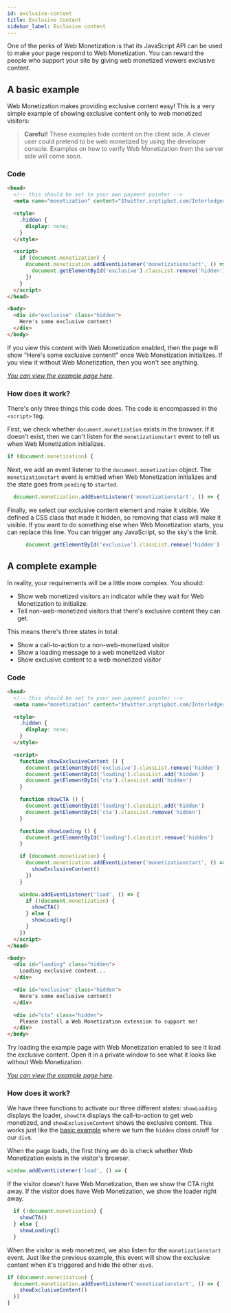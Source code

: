 ```yaml
---
id: exclusive-content
title: Exclusive Content
sidebar_label: Exclusive content
---
```


One of the perks of Web Monetization is that its JavaScript API can be used to
make your page respond to Web Monetization. You can reward the people who
support your site by giving web monetized viewers exclusive content.


## A basic example

Web Monetization makes providing exclusive content easy! This is a very simple example of
showing exclusive content only to web monetized visitors:

> **Careful!** These examples hide content on the client side. A clever user
> could pretend to be web monetized by using the developer console. Examples on
> how to verify Web Monetization from the server side will come soon.

### Code

```html
<head>
  <!-- this should be set to your own payment pointer -->
  <meta name="monetization" content="$twitter.xrptipbot.com/Interledger">

  <style>
    .hidden {
      display: none;
    }
  </style>

  <script>
    if (document.monetization) {
      document.monetization.addEventListener('monetizationstart', () => {
        document.getElementById('exclusive').classList.remove('hidden')
      })
    }
  </script>
</head>

<body>
  <div id="exclusive" class="hidden">
    Here's some exclusive content!
  </div>
</body>
```

If you view this content with Web Monetization enabled, then the page will show
"Here's some exclusive content!" once Web Monetization initializes. If you view
it without Web Monetization, then you won't see anything.

[_You can view the example page here_](/examples/show_simple.html).

### How does it work?

There's only three things this code does. The code is encompassed in the `<script>`
tag.

First, we check whether `document.monetization` exists in the browser. If it
doesn't exist, then we can't listen for the `monetizationstart` event to tell
us when Web Monetization initializes.

```js
if (document.monetization) {
```

Next, we add an event listener to the `document.monetization` object. The
`monetizationstart` event is emitted when Web Monetization initializes and
the state goes from `pending` to `started`.

```js
  document.monetization.addEventListener('monetizationstart', () => {
```

Finally, we select our exclusive content element and make it visible. We defined
a CSS class that made it hidden, so removing that class will make it visible.
If you want to do something else when Web Monetization starts, you can replace
this line. You can trigger any JavaScript, so the sky's the limit.

```js
      document.getElementById('exclusive').classList.remove('hidden')
```

## A complete example

In reality, your requirements will be a little more complex. You should:

* Show web monetized visitors an indicator while they wait for Web Monetization to initialize.
* Tell non-web-monetized visitors that there's exclusive content they can get.

This means there's three states in total:

* Show a call-to-action to a non-web-monetized visitor
* Show a loading message to a web monetized visitor
* Show exclusive content to a web monetized visitor

### Code

```html
<head>
  <!-- this should be set to your own payment pointer -->
  <meta name="monetization" content="$twitter.xrptipbot.com/Interledger">

  <style>
    .hidden {
      display: none;
    }
  </style>

  <script>
    function showExclusiveContent () {
      document.getElementById('exclusive').classList.remove('hidden')
      document.getElementById('loading').classList.add('hidden')
      document.getElementById('cta').classList.add('hidden')
    }

    function showCTA () {
      document.getElementById('loading').classList.add('hidden')
      document.getElementById('cta').classList.remove('hidden')
    }

    function showLoading () {
      document.getElementById('loading').classList.remove('hidden')
    }

    if (document.monetization) {
      document.monetization.addEventListener('monetizationstart', () => {
        showExclusiveContent()
      })
    }

    window.addEventListener('load', () => {
      if (!document.monetization) {
        showCTA()
      } else {
        showLoading()
      }
    })
  </script>
</head>

<body>
  <div id="loading" class="hidden">
    Loading exclusive content...
  </div>

  <div id="exclusive" class="hidden">
    Here's some exclusive content!
  </div>

  <div id="cta" class="hidden">
    Please install a Web Monetization extension to support me!
  </div>
</body>
```

Try loading the example page with Web Monetization enabled to see it load the
exclusive content. Open it in a private window to see what it looks like
without Web Monetization.

[_You can view the example page here_](/examples/show.html).

### How does it work?

We have three functions to activate our three different states: `showLoading`
displays the loader, `showCTA` displays the call-to-action to get web monetized, and
`showExclusiveContent` shows the exclusive content. This works just like the
[basic example](#a-basic-example) where we turn the `hidden` class on/off for
our `div`s.

When the page loads, the first thing we do is check whether Web Monetization
exists in the visitor's browser.

```js
window.addEventListener('load', () => {
```

If the visitor doesn't have Web Monetization, then we show the CTA right
away. If the visitor does have Web Monetization, we show the loader
right away.

```js
  if (!document.monetization) {
    showCTA()
  } else {
    showLoading()
  }
```

When the visitor is web monetized, we also listen for the
`monetizationstart` event. Just like the previous example, this event will show
the exclusive content when it's triggered and hide the other `div`s.

```js
if (document.monetization) {
  document.monetization.addEventListener('monetizationstart', () => {
    showExclusiveContent()
  })
}
```
